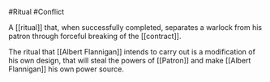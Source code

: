 #Ritual #Conflict 

A [[ritual]] that, when successfully completed, separates a warlock from his patron through forceful breaking of the [[contract]].

The ritual that [[Albert Flannigan]] intends to carry out is a modification of his own design, that will steal the powers of [[Patron]] and make [[Albert Flannigan]] his own power source.

